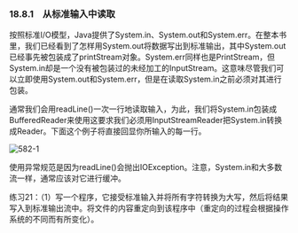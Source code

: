 ### 18.8.1　从标准输入中读取

按照标准I/O模型，Java提供了System.in、System.out和System.err。在整本书里，我们已经看到了怎样用System.out将数据写出到标准输出，其中System.out已经事先被包装成了printStream对象。System.err同样也是PrintStream，但System.in却是一个没有被包装过的未经加工的InputStream。这意味尽管我们可以立即使用System.out和System.err，但是在读取System.in之前必须对其进行包装。

通常我们会用readLine()一次一行地读取输入，为此，我们将System.in包装成BufferedReader来使用这要求我们必须用InputStreamReader把System.in转换成Reader。下面这个例子将直接回显你所输入的每一行。

![582-1](../Images/image03495.jpeg)

使用异常规范是因为readLine()会抛出IOException。注意，System.in和大多数流一样，通常应该对它进行缓冲。

练习21：（1）写一个程序，它接受标准输入并将所有字符转换为大写，然后将结果写入到标准输出流中。将文件的内容重定向到该程序中（重定向的过程会根据操作系统的不同而有所变化）。